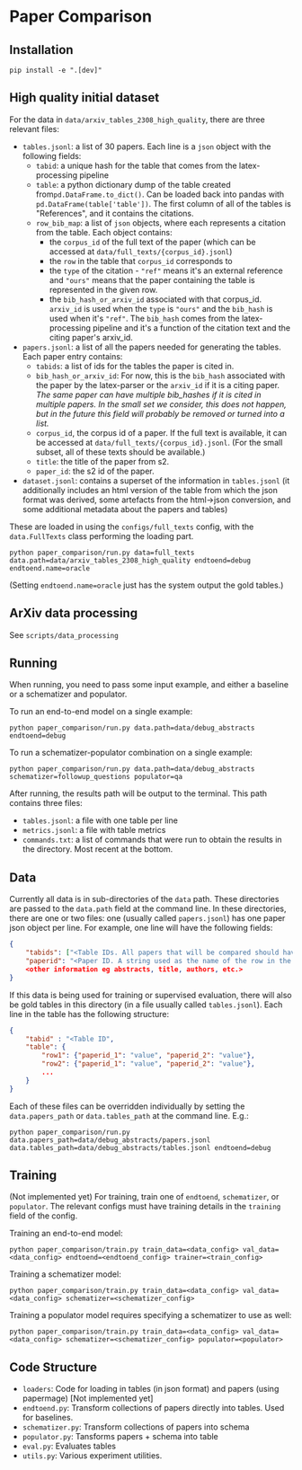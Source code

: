 # Paper Comparison

## Installation
```
pip install -e ".[dev]"
```

## High quality initial dataset

For the data in `data/arxiv_tables_2308_high_quality`, there are three relevant files:
- `tables.jsonl`: a list of 30 papers. Each line is a `json` object with the following fields:
    - `tabid`: a unique hash for the table that comes from the latex-processing pipeline
    - `table`: a python dictionary dump of the table created from`pd.DataFrame.to_dict()`. Can be loaded back into pandas with `pd.DataFrame(table['table'])`. The first column of all of the tables is "References", and it contains the citations.
    - `row_bib_map`: a list of `json` objects, where each represents a citation from the table. Each object contains:
        - the `corpus_id` of the full text of the paper (which can be accessed at `data/full_texts/{corpus_id}.jsonl`)
        - the `row` in the table that `corpus_id` corresponds to
        - the `type` of the citation - `"ref"` means it's an external reference and `"ours"` means that the paper containing the table is represented in the given row.
        - the `bib_hash_or_arxiv_id` associated with that corpus_id. `arxiv_id` is used when the `type` is `"ours"` and the `bib_hash` is used when it's `"ref"`. The `bib_hash` comes from the latex-processing pipeline and it's a function of the citation text and the citing paper's arxiv_id.
- `papers.jsonl`: a list of all the papers needed for generating the tables. Each paper entry contains:
    - `tabids`: a list of ids for the tables the paper is cited in.
    - `bib_hash_or_arxiv_id`: For now, this is the `bib_hash` associated with the paper by the latex-parser or the `arxiv_id` if it is a citing paper. *The same paper can have multiple bib_hashes if it is cited in multiple papers. In the small set we consider, this does not happen, but in the future this field will probably be removed or turned into a list.* 
    - `corpus_id`, the corpus id of a paper. If the full text is available, it can be accessed at `data/full_texts/{corpus_id}.jsonl`. (For the small subset, all of these texts should be available.)
    - `title`: the title of the paper from s2.
    - `paper_id`: the s2 id of the paper.
- `dataset.jsonl`: contains a superset of the information in `tables.jsonl` (it additionally includes an html version of the table from which the json format was derived, some artefacts from the html->json conversion, and some additional metadata about the papers and tables)

These are loaded in using the `configs/full_texts` config, with the `data.FullTexts` class performing the loading part.

```
python paper_comparison/run.py data=full_texts data.path=data/arxiv_tables_2308_high_quality endtoend=debug endtoend.name=oracle
```
(Setting `endtoend.name=oracle` just has the system output the gold tables.)

## ArXiv data processing
See `scripts/data_processing`

## Running

When running, you need to pass some input example, and either a baseline or a schematizer and populator.

To run an end-to-end model on a single example:
```
python paper_comparison/run.py data.path=data/debug_abstracts endtoend=debug
```

To run a schematizer-populator combination on a single example:
```
python paper_comparison/run.py data.path=data/debug_abstracts schematizer=followup_questions populator=qa
```

After running, the results path will be output to the terminal. This path contains three files:
 - `tables.jsonl`: a file with one table per line
 - `metrics.jsonl`: a file with table metrics
 - `commands.txt`: a list of commands that were run to obtain the results in the directory. Most recent at the bottom.

## Data
Currently all data is in sub-directories of the `data` path. These directories are passed to the `data.path` field at the command line. In these directories, there are one or two files: one (usually called `papers.jsonl`) has one paper json object per line. For example, one line will have the following fields:
```json
{
    "tabids": ["<Table IDs. All papers that will be compared should have the same Table ID>. This is a list because papers can"],
    "paperid": "<Paper ID. A string used as the name of the row in the table. It's used to link tables to papers."
    <other information eg abstracts, title, authors, etc.>
}
```

If this data is being used for training or supervised evaluation, there will also be gold tables in this directory (in a file usually called `tables.jsonl`). Each line in the table has the following structure:
```json
{
    "tabid" : "<Table ID",
    "table": {
        "row1": {"paperid_1": "value", "paperid_2": "value"},
        "row2": {"paperid_1": "value", "paperid_2": "value"},
        ...
    }
}
```

Each of these files can be overridden individually by setting the `data.papers_path` or `data.tables_path` at the command line. E.g.:
```
python paper_comparison/run.py data.papers_path=data/debug_abstracts/papers.jsonl data.tables_path=data/debug_abstracts/tables.jsonl endtoend=debug
```

## Training
(Not implemented yet)
For training, train one of `endtoend`, `schematizer`, or `populator`. The relevant configs must have training details in the `training` field of the config.

Training an end-to-end model:
```
python paper_comparison/train.py train_data=<data_config> val_data=<data_config> endtoend=<endtoend_config> trainer=<train_config>
```

Training a schematizer model:
```
python paper_comparison/train.py train_data=<data_config> val_data=<data_config> schematizer=<schematizer_config>
```

Training a populator model requires specifying a schematizer to use as well:
```
python paper_comparison/train.py train_data=<data_config> val_data=<data_config> schematizer=<schematizer_config> populator=<populator>
```

## Code Structure
- `loaders`: Code for loading in tables (in json format) and papers (using papermage) [Not implemented yet]
- `endtoend.py`: Transform collections of papers directly into tables. Used for baselines.
- `schematizer.py`: Transform collections of papers into schema
- `populator.py`: Tansforms papers + schema into table
- `eval.py`: Evaluates tables
- `utils.py`: Various experiment utilities.
